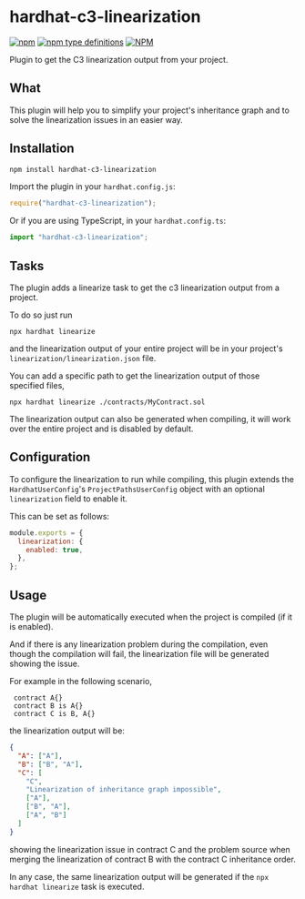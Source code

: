 # hardhat-c3-linearization

[![npm](https://img.shields.io/npm/v/hardhat-c3-linearization)](https://www.npmjs.com/package/hardhat-c3-linearization) [![npm type definitions](https://img.shields.io/npm/types/hardhat-c3-linearization)](https://www.npmjs.com/package/hardhat-c3-linearization) [![NPM](https://img.shields.io/npm/l/hardhat-c3-linearization)](https://www.npmjs.com/package/hardhat-c3-linearization)

Plugin to get the C3 linearization output from your project.

## What

This plugin will help you to simplify your project's inheritance graph and to solve the linearization issues in an easier way.

## Installation

```bash
npm install hardhat-c3-linearization
```

Import the plugin in your `hardhat.config.js`:

```js
require("hardhat-c3-linearization");
```

Or if you are using TypeScript, in your `hardhat.config.ts`:

```ts
import "hardhat-c3-linearization";
```

## Tasks

The plugin adds a linearize task to get the c3 linearization output from a project.

To do so just run

```
npx hardhat linearize
```
and the linearization output of your entire project will be in your project's `linearization/linearization.json` file.

You can add a specific path to get the linearization output of those specified files,

```
npx hardhat linearize ./contracts/MyContract.sol
```

The linearization output can also be generated when compiling, it will work over the entire project and is disabled by default.

## Configuration

To configure the linearization to run while compiling, this plugin extends the `HardhatUserConfig`'s `ProjectPathsUserConfig` object with an optional `linearization` field to enable it.


This can be set as follows:

```js
module.exports = {
  linearization: {
    enabled: true,
  },
};
```

## Usage

The plugin will be automatically executed when the project is compiled (if it is enabled).

And if there is any linearization problem during the compilation, even though the compilation will fail, the linearization file will be generated showing the issue.

For example in the following scenario,

```solidity
 contract A{}
 contract B is A{}
 contract C is B, A{}
```

the linearization output will be:

```json
{
  "A": ["A"],
  "B": ["B", "A"],
  "C": [
    "C",
    "Linearization of inheritance graph impossible",
    ["A"],
    ["B", "A"],
    ["A", "B"]
  ]
}
```

showing the linearization issue in contract C and the problem source when merging the linearization of contract B with the contract C inheritance order.
 
 In any case, the same linearization output will be generated if the `npx hardhat linearize` task is executed.
